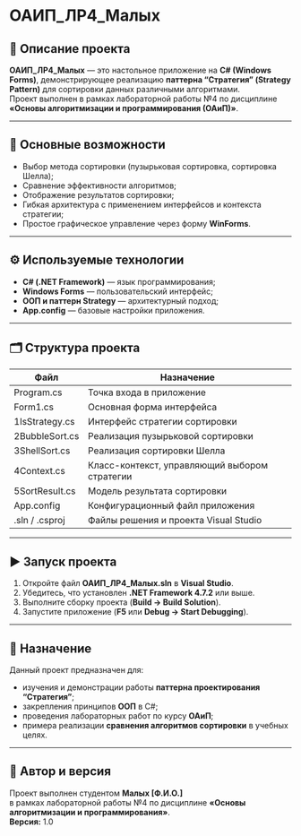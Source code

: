 # ОАИП_ЛР4_Малых

## 📘 Описание проекта
**ОАИП_ЛР4_Малых** — это настольное приложение на **C# (Windows Forms)**, демонстрирующее реализацию **паттерна “Стратегия” (Strategy Pattern)** для сортировки данных различными алгоритмами.  
Проект выполнен в рамках лабораторной работы №4 по дисциплине **«Основы алгоритмизации и программирования (ОАиП)»**.

---

## 🧩 Основные возможности
- Выбор метода сортировки (пузырьковая сортировка, сортировка Шелла);
- Сравнение эффективности алгоритмов;
- Отображение результатов сортировки;
- Гибкая архитектура с применением интерфейсов и контекста стратегии;
- Простое графическое управление через форму **WinForms**.

---

## ⚙️ Используемые технологии
- **C# (.NET Framework)** — язык программирования;
- **Windows Forms** — пользовательский интерфейс;
- **ООП и паттерн Strategy** — архитектурный подход;
- **App.config** — базовые настройки приложения.

---

## 🗂️ Структура проекта

| Файл | Назначение |
|------|-------------|
| Program.cs | Точка входа в приложение |
| Form1.cs | Основная форма интерфейса |
| 1IsStrategy.cs | Интерфейс стратегии сортировки |
| 2BubbleSort.cs | Реализация пузырьковой сортировки |
| 3ShellSort.cs | Реализация сортировки Шелла |
| 4Context.cs | Класс-контекст, управляющий выбором стратегии |
| 5SortResult.cs | Модель результата сортировки |
| App.config | Конфигурационный файл приложения |
| .sln / .csproj | Файлы решения и проекта Visual Studio |

---

## ▶️ Запуск проекта
1. Откройте файл **ОАИП_ЛР4_Малых.sln** в **Visual Studio**.  
2. Убедитесь, что установлен **.NET Framework 4.7.2** или выше.  
3. Выполните сборку проекта (**Build → Build Solution**).  
4. Запустите приложение (**F5** или **Debug → Start Debugging**).  

---

## 🧠 Назначение
Данный проект предназначен для:
- изучения и демонстрации работы **паттерна проектирования “Стратегия”**;
- закрепления принципов **ООП** в C#;
- проведения лабораторных работ по курсу **ОАиП**;
- примера реализации **сравнения алгоритмов сортировки** в учебных целях.

---

## 📅 Автор и версия
Проект выполнен студентом **Малых [Ф.И.О.]**  
в рамках лабораторной работы №4 по дисциплине **«Основы алгоритмизации и программирования»**.  
**Версия:** 1.0
